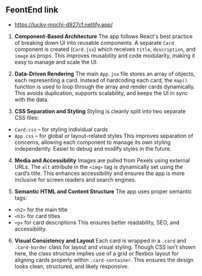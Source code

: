 ## FeontEnd link 
- https://lucky-mochi-d927cf.netlify.app/

1. **Component-Based Architecture**
   The app follows React's best practice of breaking down UI into reusable components. A separate `Card` component is created (`Card.jsx`) which receives `title`, `description`, and `image` as props. This improves reusability and code modularity, making it easy to manage and scale the UI.

2. **Data-Driven Rendering**
   The main `App.jsx` file stores an array of objects, each representing a card. Instead of hardcoding each card, the `map()` function is used to loop through the array and render cards dynamically. This avoids duplication, supports scalability, and keeps the UI in sync with the data.

3. **CSS Separation and Styling**
   Styling is cleanly split into two separate CSS files:

* `Card.css` – for styling individual cards
* `App.css` – for global or layout-related styles
  This improves separation of concerns, allowing each component to manage its own styling independently. Easier to debug and modify styles in the future.

4. **Media and Accessibility**
   Images are pulled from Pexels using external URLs. The `alt` attribute in the `<img>` tag is dynamically set using the card’s title. This enhances accessibility and ensures the app is more inclusive for screen readers and search engines.

5. **Semantic HTML and Content Structure**
   The app uses proper semantic tags:

* `<h2>` for the main title
* `<h3>` for card titles
* `<p>` for card descriptions
  This ensures better readability, SEO, and accessibility.

6. **Visual Consistency and Layout**
   Each card is wrapped in a `.card` and `.card-border` class for layout and visual styling. Though CSS isn't shown here, the class structure implies use of a grid or flexbox layout for aligning cards properly within `.card-container`. This ensures the design looks clean, structured, and likely responsive.


